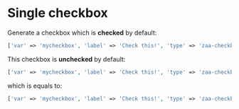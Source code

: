 # Single checkbox

Generate a checkbox which is **checked** by default:

```php
['var' => 'mycheckbox', 'label' => 'Check this!', 'type' => 'zaa-checkbox', 'initvalue' => 1],
```

This checkbox is **unchecked** by default:

```php
['var' => 'mycheckbox', 'label' => 'Check this!', 'type' => 'zaa-checkbox'],
```

which is equals to:

```php
['var' => 'mycheckbox', 'label' => 'Check this!', 'type' => 'zaa-checkbox', 'initvalue' => 0],
```